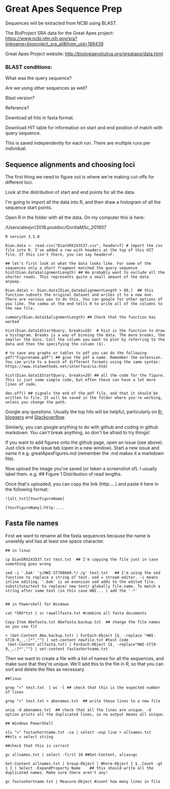 # Great Apes Sequence Prep  

Sequences will be extracted from NCBI using BLAST. 

The BioProject SRA data for the Great Apes project: https://www.ncbi.nlm.nih.gov/sra?linkname=bioproject_sra_all&from_uid=189439

Great Apes Project website: http://biologiaevolutiva.org/greatape/data.html

### BLAST conditions: 

What was the query sequence? 

Are we using other sequences as well? 

Blast version?  

Reference? 


Download all hits in fasta format. 

Download HIT table for information on start and end position of match with query sequence. 

This is saved independently for each run. There are multiple runs per individual. 


## Sequence alignments and choosing loci

The first thing we need to figure out is where we're making cut-offs for different loci. 

Look at the distribution of start and end points for all the data. 

I'm going to import all the data into R, and then draw a histogram of all the sequence start points. 

Open R in the folder with all the data. On my computer this is here: 

/Users/alexjvr/2018.postdoc/GorillaMSc_201807
```
R version 3.5.0

Dian.data <- read.csv("DianSRX243537.csv", header=T) # import the csv file into R. I've added a row with headers at the top of this HIT file. If this isn't there, you can say header=F. 

## let's first look at what the data looks like. For some of the sequences only a short fragment matched the query sequence
hist(Dian.data$alignmentLength) ## We probably want to exclude all the shorter reads. This represents quite a small amount of the data anyway. 

Dian.data1 <- Dian.data[Dian.data$alignmentLength > 89,]  ## this function subsets the original dataset and writes it to a new one. There are various was to do this. You can google for other options of you like. The comma at the end tells R to write all of the columns to the new file. 

summary(Dian.data1$alignmentLength) ## Check that the function has worked

hist(Dian.data1$StartQuery, breaks=20)  # hist is the function to draw a histogram. Breaks is a way of binning the data. The more breaks, the smaller the bins. Call the column you want to plot by referring to the data and then the specifying the column ($). 

# to save any graphs or tables to pdf you can do the following
pdf("Figurename.pdf") ## give the pdf a name. Remember the extension. You can write to a bunch of different formats using the same syntax: https://www.statmethods.net/interface/io.html

hist(Dian.data1$StartQuery, breaks=20) ## all the code for the figure. This is just some simple code, but often these can have a lot more lines of code. 

dev.off() ## signals the end of the pdf file, and that it should be written to file. It will be saved in the folder where you're working, unless you change the path. 
```

Google any questions. Usually the top hits will be helpful, particularly on [R-bloggers](https://www.r-bloggers.com/basics-of-histograms/) and [Stackoverflow](https://stackoverflow.com/questions/16931895/exact-number-of-bins-in-histogram-in-r). 

Similarly, you can google anything to do with github and coding in github markdown. You can't break anything, so don't be afraid to try things! 


If you want to add figures onto the github page, open an issue (see above). Just click on the issue tab (open in a new window). Start a new issue and name it e.g. greatApesFigures.md (remember the .md makes it a markdown file). 

Now upload the image you've saved (or taken a screenshot of). I usually label them. e.g. ## Figure 1 Distribution of read lengths.

Once that's uploaded, you can copy the link (http:....) and paste it here in the following format: 

```
![alt_txt][YourFigureName]

[YourFigureNamy]:http:....

```


## Fasta file names

First we want to rename all the fasta sequences because the name is unwieldy and has at least one space character. 

```
## in linux

cp DianSRX243537.txt test.txt  ## I'm copying the file just in case something goes wrong

sed -i '.bak' 's/HWI-ST700660.*/ /g' test.txt   ## I'm using the sed function to replace a string of text. sed = stream editor. -i means inline editing. '.bak' is an exension sed adds to the edited file. substitute/text to replace/ new text/ globally file.name. To match a string after some text (in this case HWI... ) add the '.*'


## in Powershell for Windows

cat *SRX*txt | sc rawallfasta.txt #combine all fasta documents

Copy-Item Abefasta.txt Abefasta.backup.txt  ## change the file names as you see fit

> (Get-Content Abe.backup.txt) | ForEach-Object {$_ -replace "HWI-ST[0-9,_,:]*",""} | set-content newfile.txt #test code
 (Get-Content allfasta.txt) | ForEach-Object {$_ -replace"HWI-ST[0-9,_,:]*",""} | set-content fastashortname.txt
```

Then we want to create a file with a list of names for all the sequences, and make sure that they're unique. We'll add this to the file in R, so that you can sort and delete the files as necessary. 

```
##linux

grep ">" test.txt  | wc -l ## check that this is the expected number of lines

grep ">" test.txt > abenames.txt  ## write these lines to a new file

uniq -d abenames.txt  ## check that all the lines are unique. -d option prints all the duplicated lines, so no output means all unique. 

## Windows PowerShell

sls ">" fastashortname.txt -ca | select -exp line > allnames.txt  ##sls = select string

##check that this is correct

gc allnames.txt | select -first 10 ##Get-Content, alias=gc

Get-Content allnames.txt | Group-Object | Where-Object { $_.Count -gt 1 } | Select -ExpandProperty Name    ## this should write all the duplicated names. Make sure there aren't any!

gc fastashortname.txt | Measure-Object #count how many lines in file

```




